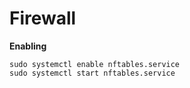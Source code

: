 # Firewall

**Enabling**
```
sudo systemctl enable nftables.service
sudo systemctl start nftables.service
```

